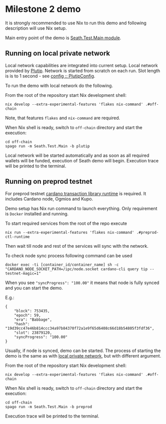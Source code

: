 # Milestone 2 demo

It is strongly recommended to use Nix to run this demo and following description will use Nix setup.

Main entry point of the demo is [Seath.Test.Main module](./test/Main.purs).

## Running on local private network

Local network capabilities are integrated into current setup. Local network provided by [Plutip](https://github.com/mlabs-haskell/plutip). Network is started from scratch on each run. Slot length is is to 1 second - see [config :: PlutipConfig](test/PlutipRunner.purs).

To run the demo with local network do the following.

From the root of the repository start Nix development shell:

```shell
nix develop --extra-experimental-features 'flakes nix-command' .#off-chain
```

Note, that features `flakes` and `nix-command` are required.

When Nix shell is ready, switch to `off-chain` directory and start the execution:

```shell
cd off-chain
spago run -m Seath.Test.Main -b plutip
```

Local network will be started automatically and as soon as all required wallets will be funded, execution of Seath demo will begin. Execution trace will be printed to the terminal.

## Running on preprod testnet

For preprod testnet [cardano transaction library runtime](https://github.com/Plutonomicon/cardano-transaction-lib/blob/v5.0.0/doc/runtime.md) is required. It includes Cardano node, Ogmios and Kupo.

Demo setup has Nix run command to launch everything. Only requirement is `Docker` installed and running.

To start required services from the root of the repo execute

```shell
nix run --extra-experimental-features 'flakes nix-command' .#preprod-ctl-runtime
```

Then wait till node and rest of the services will sync with the network.

To check node sync process following command can be used

```shell
docker exec -ti [container_id/container_name] sh -c "CARDANO_NODE_SOCKET_PATH=/ipc/node.socket cardano-cli query tip --testnet-magic=1"
```

When you see `"syncProgress": "100.00"` it means that node is fully synced and you can start the demo.

E.g.:

```shell
{
    "block": 753435,
    "epoch": 59,
    "era": "Babbage",
    "hash": "19d39cc47e46b814ccc34a97b84370f72a1e9f65d6408c66d18b54805f3fdf36",
    "slot": 23879120,
    "syncProgress": "100.00"
}
```

Usually, if node is synced, demo can be started. The process of starting the demo is the same as with [local private network](#running-on-local-private-network), but with different argument.

From the root of the repository start Nix development shell:

```shell
nix develop --extra-experimental-features 'flakes nix-command' .#off-chain
```

When Nix shell is ready, switch to `off-chain` directory and start the execution:

```shell
cd off-chain
spago run -m Seath.Test.Main -b preprod
```

Execution trace will be printed to the terminal.
